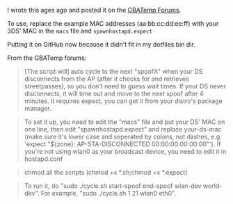 I wrote this ages ago and posted it on the [GBATemp Forums](http://gbatemp.net/threads/how-to-have-a-homemade-streetpass-relay.352645/page-51#post-4751612).

To use, replace the example MAC addresses (aa:bb:cc:dd:ee:ff) with your 3DS' MAC in the `macs` file and `spawnhostapd.expect`

Putting it on GitHub now because it didn't fit in my dotfiles bin dir.


From the GBATemp forums:

> [The script will] auto cycle to the next "spoofX" when your DS disconnects from the AP (after it checks for and retrieves streetpasses), so you don't need to guess wait times. If your DS never disconnects, it will time out and move to the next spoof after 4 minutes. It requires expect, you can get it from your distro's package manager.

> To set it up, you need to edit the "macs" file and put your DS' MAC on one line, then edit "spawnhostapd.expect" and replace your-ds-mac (make sure it's lower case and seperated by colons, not dashes, e.g. 'expect "${zone}: AP-STA-DISCONNECTED 00:00:00:00:00:00"'). If you're not using wlan0 as your broadcast device, you need to edit it in hostapd.conf

> chmod all the scripts (chmod +x *.sh;chmod +x *.expect)

> To run it, do "sudo ./cycle.sh start-spoof end-spoof wlan-dev world-dev". For example, "sudo ./cycle.sh 1 21 wlan0 eth0".

